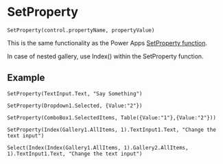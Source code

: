 # SetProperty

`SetProperty(control.propertyName, propertyValue)`

This is the same functionality as the Power Apps [SetProperty function](https://docs.microsoft.com/en-us/power-apps/maker/canvas-apps/functions/function-setproperty).

In case of nested gallery, use Index() within the SetProperty function.

## Example

`SetProperty(TextInput.Text, "Say Something")`

`SetProperty(Dropdown1.Selected, {Value:"2"})`

`SetProperty(ComboBox1.SelectedItems, Table({Value:"1"},{Value:"2"}))`

`SetProperty(Index(Gallery1.AllItems, 1).TextInput1.Text, "Change the text input")`

`Select(Index(Index(Gallery1.AllItems, 1).Gallery2.AllItems, 1).TextInput1.Text, "Change the text input")`
